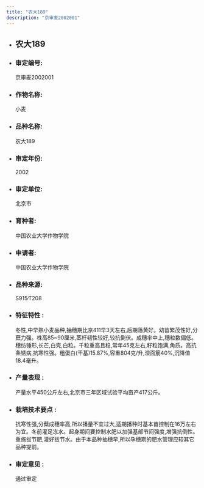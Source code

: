 ```yaml
---
title: "农大189"
description: "京审麦2002001"
---
```

* ## 农大189
* ###  审定编号:  
   京审麦2002001

*  ### 作物名称:  
   小麦

*   ###  品种名称: 
    农大189

*   ### 审定年份: 
    2002

*   ### 审定单位:  
    北京市

*   ### 育种者:  
    中国农业大学作物学院

*   ### 申请者:  
    中国农业大学作物学院

*   ### 品种来源:  
    S915∕T208

*   ### 特征特性 : 
    冬性,中早熟小麦品种,抽穗期比京411早3天左右,后期落黄好。幼苗繁茂性好,分蘖力强。株高85~90厘米,茎杆韧性较好,较抗倒伏。成穗率中上,穗粒数偏低。穗纺锤形,长芒,白壳,白粒。千粒重高且稳,常年45克左右,籽粒饱满,角质。高抗条锈病,抗寒性强。粗蛋白(干基)15.87%,容重804克/升,湿面筋40%,沉降值18.4毫升。

*   ### 产量表现 : 
    产量水平450公斤左右,北京市三年区域试验平均亩产417公斤。

*   ### 栽培技术要点 : 
    抗寒性强,分蘖成穗率高,所以播量不宜过大,适期播种时基本苗控制在16万左右为宜。冬前灌足冻水。起身期间要控制水肥以加强基部节间强度,增强抗倒性。重施拔节肥,灌好拔节水。由于本品种抽穗早,所以孕穗期的肥水管理应较其它品种提前。

*   ### 审定意见 : 
    通过审定
